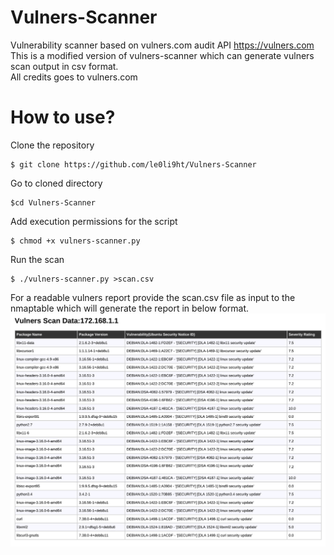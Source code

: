 # Vulners-Scanner

Vulnerability scanner based on vulners.com audit API https://vulners.com  
This is a modified version of vulners-scanner which can generate vulners scan output in csv format.  
All credits goes to vulners.com  

# How to use?  
Clone the repository  
```
$ git clone https://github.com/le0li9ht/Vulners-Scanner
```
Go to cloned directory  
```
$cd Vulners-Scanner
```
Add execution permissions for the script  
```
$ chmod +x vulners-scanner.py
```
Run the scan  
``` 
$ ./vulners-scanner.py >scan.csv
```
For a readable vulners report provide the scan.csv file as input to the nmaptable which will generate the report in below format.
![](https://raw.githubusercontent.com/le0li9ht/Vulners-Scanner/master/Vulners-Report.png)



